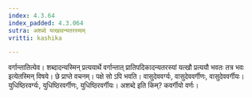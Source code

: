 ```yaml
---
index: 4.3.64
index_padded: 4.3.064
sutra: अशब्दे यत्खावन्यतरस्याम्
vritti: kashika

---
```

वर्गान्तातित्येव। शब्दादन्यस्मिन् प्रत्ययार्थे वर्गान्तात् प्रातिपदिकादन्यतरस्यां यत्खौ प्रत्ययौ भवतः तत्र भवः इत्येतस्मिन् विषये। छे प्राप्ते वचनम्। पक्षे सो ऽपि भवति। वासुदेववर्ग्यः, वासुदेववर्गीणः, वासुदेववर्गीयः। युधिष्ठिरवर्ग्यः, युधिष्ठिरवर्गीणः, युधिष्ठिरवर्गीयः। अशब्दे इति किम्? कवर्गीयो वर्णः।